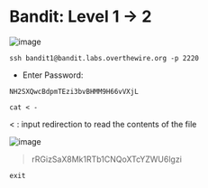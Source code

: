 # Bandit: Level 1 -> 2

![image](https://github.com/zkbyqd/Write-ups/assets/90260119/76a8bae0-c960-4241-828a-2ab38bb0d6ab)

```
ssh bandit1@bandit.labs.overthewire.org -p 2220
```

- Enter Password:
```
NH2SXQwcBdpmTEzi3bvBHMM9H66vVXjL
```

```
cat < -
```

< : input redirection to read the contents of the file 

![image](https://github.com/zkbyqd/Write-ups/assets/90260119/bf5dc8b5-e9de-4bc6-b01c-ddc89a1f243a)

> rRGizSaX8Mk1RTb1CNQoXTcYZWU6lgzi

```
exit
```
